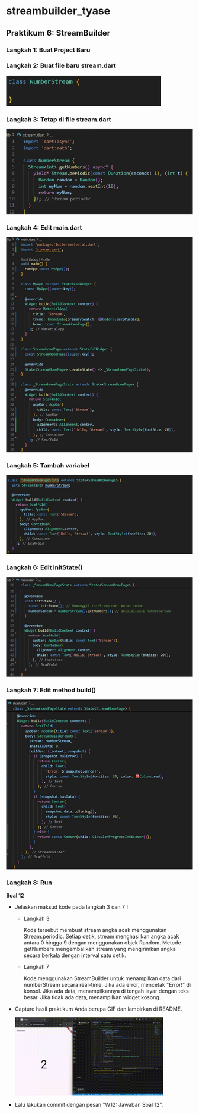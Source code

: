 # streambuilder_tyase

## Praktikum 6: StreamBuilder

### Langkah 1: Buat Project Baru

### Langkah 2: Buat file baru stream.dart

<img src = assets/gambar_1.jpg>

### Langkah 3: Tetap di file stream.dart

<img src = assets/gambar_2.jpg>

### Langkah 4: Edit main.dart

<img src = assets/gambar_3.jpg>

### Langkah 5: Tambah variabel

<img src = assets/gambar_4.jpg>

### Langkah 6: Edit initState()

<img src = assets/gambar_5.jpg>

### Langkah 7: Edit method build()

<img src = assets/gambar_6.jpg>

### Langkah 8: Run

**Soal 12**

- Jelaskan maksud kode pada langkah 3 dan 7 !

  - Langkah 3

    Kode tersebut membuat stream angka acak menggunakan Stream.periodic. Setiap detik, stream menghasilkan angka acak antara 0 hingga 9 dengan menggunakan objek Random. Metode getNumbers mengembalikan stream yang mengirimkan angka secara berkala dengan interval satu detik.

  - Langkah 7

    Kode menggunakan StreamBuilder untuk menampilkan data dari numberStream secara real-time. Jika ada error, mencetak "Error!" di konsol. Jika ada data, menampilkannya di tengah layar dengan teks besar. Jika tidak ada data, menampilkan widget kosong.

- Capture hasil praktikum Anda berupa GIF dan lampirkan di README.

    <img src = assets/gambar_7.gif>

- Lalu lakukan commit dengan pesan "W12: Jawaban Soal 12".
